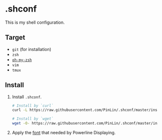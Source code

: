 # .shconf

This is my shell configuration.

## Target

+ `git` (for installation)
+ `zsh`
+ [`oh-my-zsh`](http://ohmyz.sh)
+ `vim`
+ `tmux`

## Install

1. Install `.shconf`.

    ```sh
    # Install by `curl`
    curl -L https://raw.githubusercontent.com/PinLin/.shconf/master/install.sh | bash
    
    # Install by `wget`
    wget -O- https://raw.githubusercontent.com/PinLin/.shconf/master/install.sh | bash
    ```

2. Apply the [font](https://github.com/PinLin/.shconf/tree/master/font) that needed by Powerline Displaying.

